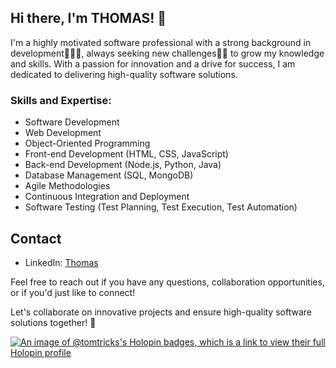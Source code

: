 ## Hi there, I'm THOMAS! 👋

I'm a highly motivated software professional with a strong background in development👨🏻‍💻, always seeking new challenges💪🏻 to grow my knowledge and skills. With a passion for innovation and a drive for success, I am dedicated to delivering high-quality software solutions.

### Skills and Expertise:

- Software Development
- Web Development
- Object-Oriented Programming
- Front-end Development (HTML, CSS, JavaScript)
- Back-end Development (Node.js, Python, Java)
- Database Management (SQL, MongoDB)
- Agile Methodologies
- Continuous Integration and Deployment
- Software Testing (Test Planning, Test Execution, Test Automation)

## Contact
- LinkedIn: [Thomas](https://www.linkedin.com/in/thomas-a-dev)
  
Feel free to reach out if you have any questions, collaboration opportunities, or if you'd just like to connect!

Let's collaborate on innovative projects and ensure high-quality software solutions together! 🚀

[![An image of @tomtricks's Holopin badges, which is a link to view their full Holopin profile](https://holopin.me/tomtricks)](https://holopin.io/@tomtricks)
